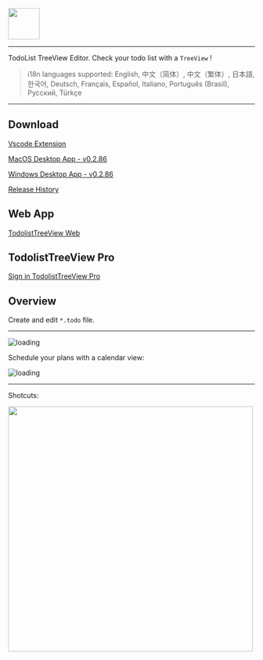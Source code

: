 <img height="64px" src="https://cdn.jsdelivr.net/gh/saber2pr/MyWeb@master/resource/image/vsc-todo-v3-logo-title.png" />

---

TodoList TreeView Editor. Check your todo list with a `TreeView` !

> i18n languages supported: English, 中文（简体）, 中文（繁体）, 日本語, 한국어, Deutsch, Français, Español, Italiano, Português (Brasil), Русский, Türkçe

---

## Download

[Vscode Extension](https://marketplace.visualstudio.com/items?itemName=saber2pr.todolist)

[MacOS Desktop App - v0.2.86](https://github.com/Saber2pr/vsc-ext-todolist/releases/download/mac-v0.2.86/Todolist-mac-v0.2.86.tar.gz)

[Windows Desktop App - v0.2.86](https://github.com/Saber2pr/vsc-ext-todolist/releases/download/win-v0.2.86/Todolist-win-v0.2.86.tar.gz)

[Release History](https://github.com/Saber2pr/vsc-ext-todolist/releases)

## Web App

[TodolistTreeView Web](https://saber2pr.top/vsc-ext-todolist/)


## TodolistTreeView Pro

[Sign in TodolistTreeView Pro](https://saber2pr.top/todolist-account/)

## Overview

Create and edit `*.todo` file.

---

![loading](https://cdn.jsdelivr.net/gh/saber2pr/MyWeb@master/resource/image/todolist-pro.webp)

Schedule your plans with a calendar view:

![loading](https://cdn.jsdelivr.net/gh/saber2pr/MyWeb@master/resource/image/vsc-ext-todolist-cal-2.webp)

---

Shotcuts:

<image width="500px" src="https://cdn.jsdelivr.net/gh/saber2pr/MyWeb@master/resource/image/0603vsc-todolist-p0.png" />

